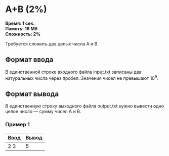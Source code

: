 <h1 class="title">A+B (2%)</h1>
<p><b>Время: 1 сек.<br>Память: 16 Мб<br>Сложность: 2%</b></p>
<p>Требуется сложить два целых числа А и В.</p>
 <h2>Формат ввода</h2>
   <p>В единственной строке входного файла input.txt записаны два натуральных числа через пробел. Значения чисел не превышают 10<sup>9</sup>.</p>
   <h2>Формат вывода</h2>
   <p>В единственную строку выходного файла output.txt нужно вывести одно целое число — сумму чисел А и В.</p>
   <h3>Пример 1</h3>
   <table class="sample-tests">
      <thead>
         <tr>
            <th>Ввод</th>
            <th>Вывод</th>
         </tr>
      </thead>
      <tbody>
         <tr>
            <td>2 3
</td>
            <td>5
</td>
         </tr>
      </tbody>
   </table>